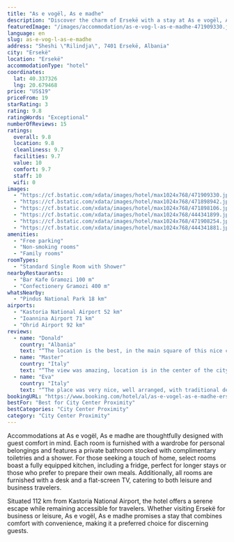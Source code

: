 ```yaml
---
title: "As e vogël, As e madhe"
description: "Discover the charm of Ersekë with a stay at As e vogël, As e madhe, a hotel that stands out for its commitment to comfort and convenience."
featuredImage: "/images/accommodation/as-e-vog-l-as-e-madhe-471909330.jpg"
language: en
slug: as-e-vog-l-as-e-madhe
address: "Sheshi \"Rilindja\", 7401 Ersekë, Albania"
city: "Ersekë"
location: "Ersekë"
accommodationType: "hotel"
coordinates:
  lat: 40.337326
  lng: 20.679468
price: "US$19"
priceFrom: 19
starRating: 3
rating: 9.8
ratingWords: "Exceptional"
numberOfReviews: 15
ratings:
  overall: 9.8
  location: 9.8
  cleanliness: 9.7
  facilities: 9.7
  value: 10
  comfort: 9.7
  staff: 10
  wifi: 0
images:
  - "https://cf.bstatic.com/xdata/images/hotel/max1024x768/471909330.jpg?k=6fd10fa07db83bf317110631883148486345460ab2b1adbc31f7073cbb2e2ac5&o=&hp=1"
  - "https://cf.bstatic.com/xdata/images/hotel/max1024x768/471898942.jpg?k=e16d999395b164c91a55a227dbfba2e379a582eff19af637428ce761d26fb877&o=&hp=1"
  - "https://cf.bstatic.com/xdata/images/hotel/max1024x768/471898106.jpg?k=c81e35898a0132564971880087098702a39b6b65e7cfed739eec4e47944c47d9&o=&hp=1"
  - "https://cf.bstatic.com/xdata/images/hotel/max1024x768/444341899.jpg?k=be0485c3aa894af155fb30f201e585e6120c19857bcfa7a7d4b8c1ff01c5d765&o=&hp=1"
  - "https://cf.bstatic.com/xdata/images/hotel/max1024x768/471908254.jpg?k=03d2ef8e0fefda08fe754fe94966dc27d41c547f0df2eebc1a92ed1e5ed635eb&o=&hp=1"
  - "https://cf.bstatic.com/xdata/images/hotel/max1024x768/444341881.jpg?k=08c5821f0288762a2715424c549263f25f76045af05cb85be965d6d0bb5409e1&o=&hp=1"
amenities:
  - "Free parking"
  - "Non-smoking rooms"
  - "Family rooms"
roomTypes:
  - "Standard Single Room with Shower"
nearbyRestaurants:
  - "Bar Kafe Gramozi 100 m"
  - "Confectionery Gramozi 400 m"
whatsNearby:
  - "Pindus National Park 18 km"
airports:
  - "Kastoria National Airport 52 km"
  - "Ioannina Airport 71 km"
  - "Ohrid Airport 92 km"
reviews:
  - name: "Donald"
    country: "Albania"
    text: "“The location is the best, in the main square of this nice city. Nice person, the warmest welcome received during our tour in Albania. The bed was comfy and sheets and towels were immaculate. Highly recommended”"
  - name: "Master"
    country: "Italy"
    text: "“The view was amazing, location is in the center of the city, service was awesome, everything is cool. Totally recommend”"
  - name: "Eva"
    country: "Italy"
    text: "“The place was very nice, well arranged, with traditional details & located at the heart of the city.”"
bookingURL: "https://www.booking.com/hotel/al/as-e-vogel-as-e-madhe-erseke3.en-gb.html?aid=8035640"
bestFor: "Best for City Center Proximity"
bestCategories: "City Center Proximity"
category: "City Center Proximity"
---
```


Accommodations at As e vogël, As e madhe are thoughtfully designed with guest comfort in mind. Each room is furnished with a wardrobe for personal belongings and features a private bathroom stocked with complimentary toiletries and a shower. For those seeking a touch of home, select rooms boast a fully equipped kitchen, including a fridge, perfect for longer stays or those who prefer to prepare their own meals. Additionally, all rooms are furnished with a desk and a flat-screen TV, catering to both leisure and business travelers.

Situated 112 km from Kastoria National Airport, the hotel offers a serene escape while remaining accessible for travelers. Whether visiting Ersekë for business or leisure, As e vogël, As e madhe promises a stay that combines comfort with convenience, making it a preferred choice for discerning guests.